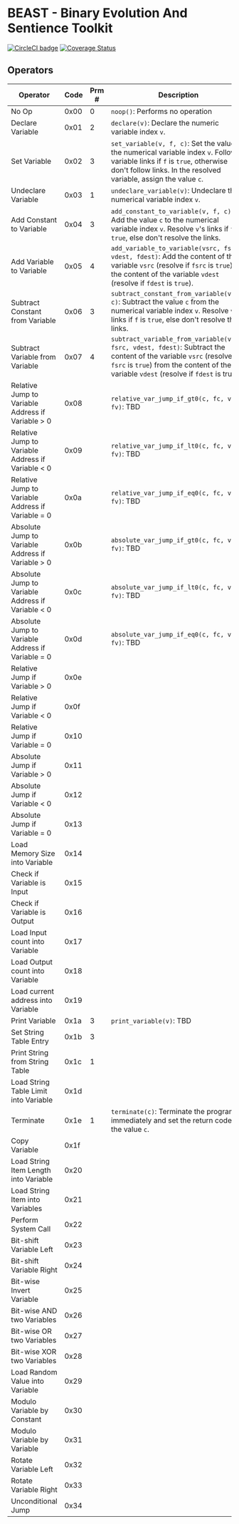 # BEAST - Binary Evolution And Sentience Toolkit

[![CircleCI badge](https://circleci.com/gh/dedicate-project/beast.svg?style=svg)](https://circleci.com/gh/dedicate-project/beast)
[![Coverage Status](https://coveralls.io/repos/github/dedicate-project/beast/badge.svg?branch=main)](https://coveralls.io/github/dedicate-project/beast?branch=main)


## Operators

| Operator                                          | Code | Prm # | Description                                                                                                                                                                                                               | Impl |
|---------------------------------------------------|------|-------|---------------------------------------------------------------------------------------------------------------------------------------------------------------------------------------------------------------------------|------|
| No Op                                             | 0x00 | 0     | ``noop()``: Performs no operation                                                                                                                                                                                         | y    |
| Declare Variable                                  | 0x01 | 2     | ``declare(v)``: Declare the numeric variable index ``v``.                                                                                                                                                                 | y    |
| Set Variable                                      | 0x02 | 3     | ``set_variable(v, f, c)``: Set the value of the numerical variable index ``v``. Follow variable links if ``f`` is ``true``, otherwise don't follow links. In the resolved variable, assign the value ``c``.               | y    |
| Undeclare Variable                                | 0x03 | 1     | ``undeclare_variable(v)``: Undeclare the numerical variable index ``v``.                                                                                                                                                  | y    |
| Add Constant to Variable                          | 0x04 | 3     | ``add_constant_to_variable(v, f, c)``: Add the value `c` to the numerical variable index ``v``. Resolve ``v``'s links if ``f`` is ``true``, else don't resolve the links.                                                 | y    |
| Add Variable to Variable                          | 0x05 | 4     | ``add_variable_to_variable(vsrc, fsrc, vdest, fdest)``: Add the content of the variable ``vsrc`` (resolve if ``fsrc`` is ``true``) to the content of the variable ``vdest`` (resolve if ``fdest`` is ``true``).           | y    |
| Subtract Constant from Variable                   | 0x06 | 3     | ``subtract_constant_from_variable(v, f, c)``: Subtract the value ``c`` from the numerical variable index ``v``. Resolve ``v``'s links if ``f`` is ``true``, else don't resolve the links.                                 | y    |
| Subtract Variable from Variable                   | 0x07 | 4     | ``subtract_variable_from_variable(vsrc, fsrc, vdest, fdest)``: Subtract the content of the variable ``vsrc`` (resolve if ``fsrc`` is ``true``) from the content of the variable ``vdest`` (resolve if ``fdest`` is true). | y    |
| Relative Jump to Variable Address if Variable > 0 | 0x08 |       | ``relative_var_jump_if_gt0(c, fc, v, fv)``: TBD                                                                                                                                                                           | y    |
| Relative Jump to Variable Address if Variable < 0 | 0x09 |       | ``relative_var_jump_if_lt0(c, fc, v, fv)``: TBD                                                                                                                                                                           | y    |
| Relative Jump to Variable Address if Variable = 0 | 0x0a |       | ``relative_var_jump_if_eq0(c, fc, v, fv)``: TBD                                                                                                                                                                           | y    |
| Absolute Jump to Variable Address if Variable > 0 | 0x0b |       | ``absolute_var_jump_if_gt0(c, fc, v, fv)``: TBD                                                                                                                                                                           | y    |
| Absolute Jump to Variable Address if Variable < 0 | 0x0c |       | ``absolute_var_jump_if_lt0(c, fc, v, fv)``: TBD                                                                                                                                                                           | y    |
| Absolute Jump to Variable Address if Variable = 0 | 0x0d |       | ``absolute_var_jump_if_eq0(c, fc, v, fv)``: TBD                                                                                                                                                                           | y    |
| Relative Jump if Variable > 0                     | 0x0e |       |                                                                                                                                                                                                                           | n    |
| Relative Jump if Variable < 0                     | 0x0f |       |                                                                                                                                                                                                                           | n    |
| Relative Jump if Variable = 0                     | 0x10 |       |                                                                                                                                                                                                                           | n    |
| Absolute Jump if Variable > 0                     | 0x11 |       |                                                                                                                                                                                                                           | n    |
| Absolute Jump if Variable < 0                     | 0x12 |       |                                                                                                                                                                                                                           | n    |
| Absolute Jump if Variable = 0                     | 0x13 |       |                                                                                                                                                                                                                           | n    |
| Load Memory Size into Variable                    | 0x14 |       |                                                                                                                                                                                                                           | n    |
| Check if Variable is Input                        | 0x15 |       |                                                                                                                                                                                                                           | n    |
| Check if Variable is Output                       | 0x16 |       |                                                                                                                                                                                                                           | n    |
| Load Input count into Variable                    | 0x17 |       |                                                                                                                                                                                                                           | n    |
| Load Output count into Variable                   | 0x18 |       |                                                                                                                                                                                                                           | n    |
| Load current address into Variable                | 0x19 |       |                                                                                                                                                                                                                           | n    |
| Print Variable                                    | 0x1a | 3     | ``print_variable(v)``: TBD                                                                                                                                                                                                | y    |
| Set String Table Entry                            | 0x1b | 3     |                                                                                                                                                                                                                           | y    |
| Print String from String Table                    | 0x1c | 1     |                                                                                                                                                                                                                           | y    |
| Load String Table Limit into Variable             | 0x1d |       |                                                                                                                                                                                                                           | n    |
| Terminate                                         | 0x1e | 1     | ``terminate(c)``: Terminate the program immediately and set the return code to the value ``c``.                                                                                                                           | y    |
| Copy Variable                                     | 0x1f |       |                                                                                                                                                                                                                           | n    |
| Load String Item Length into Variable             | 0x20 |       |                                                                                                                                                                                                                           | n    |
| Load String Item into Variables                   | 0x21 |       |                                                                                                                                                                                                                           | n    |
| Perform System Call                               | 0x22 |       |                                                                                                                                                                                                                           | n    |
| Bit-shift Variable Left                           | 0x23 |       |                                                                                                                                                                                                                           | n    |
| Bit-shift Variable Right                          | 0x24 |       |                                                                                                                                                                                                                           | n    |
| Bit-wise Invert Variable                          | 0x25 |       |                                                                                                                                                                                                                           | n    |
| Bit-wise AND two Variables                        | 0x26 |       |                                                                                                                                                                                                                           | n    |
| Bit-wise OR two Variables                         | 0x27 |       |                                                                                                                                                                                                                           | n    |
| Bit-wise XOR two Variables                        | 0x28 |       |                                                                                                                                                                                                                           | n    |
| Load Random Value into Variable                   | 0x29 |       |                                                                                                                                                                                                                           | n    |
| Modulo Variable by Constant                       | 0x30 |       |                                                                                                                                                                                                                           | n    |
| Modulo Variable by Variable                       | 0x31 |       |                                                                                                                                                                                                                           | n    |
| Rotate Variable Left                              | 0x32 |       |                                                                                                                                                                                                                           | n    |
| Rotate Variable Right                             | 0x33 |       |                                                                                                                                                                                                                           | n    |
| Unconditional Jump                                | 0x34 |       |                                                                                                                                                                                                                           | n    |
